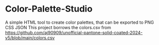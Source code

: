 # Color-Palette-Studio
A simple HTML tool to create color palettes, that can be exported to PNG CSS JSON
This project borrows the colors.csv from https://github.com/aj90909/unofficial-pantone-solid-coated-2024-v5/blob/main/colors.csv
